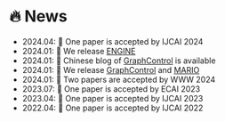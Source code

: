 # 🔥 News
- 2024.04: 🎉 One paper is accepted by IJCAI 2024
- 2024.01: 🎈 We release [ENGINE](https://github.com/ZhuYun97/ENGINE)
- 2024.01: 📘 Chinese blog of [GraphControl](https://zhuanlan.zhihu.com/p/680351601) is available
- 2024.01: 🎈 We release [GraphControl](https://github.com/wykk00/GraphControl) and [MARIO](https://github.com/ZhuYun97/MARIO)
- 2024.01: 🎉 Two papers are accepted by WWW 2024
- 2023.07: 🎉 One paper is accepted by ECAI 2023
- 2023.04: 🎉 One paper is accepted by IJCAI 2023
- 2022.04: 🎉 One paper is accepted by IJCAI 2022